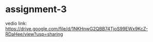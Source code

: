 # assignment-3

vedio link:
https://drive.google.com/file/d/1NKHnwG2QBB74TjoS99EWx9KcZ-RDaHee/view?usp=sharing  
